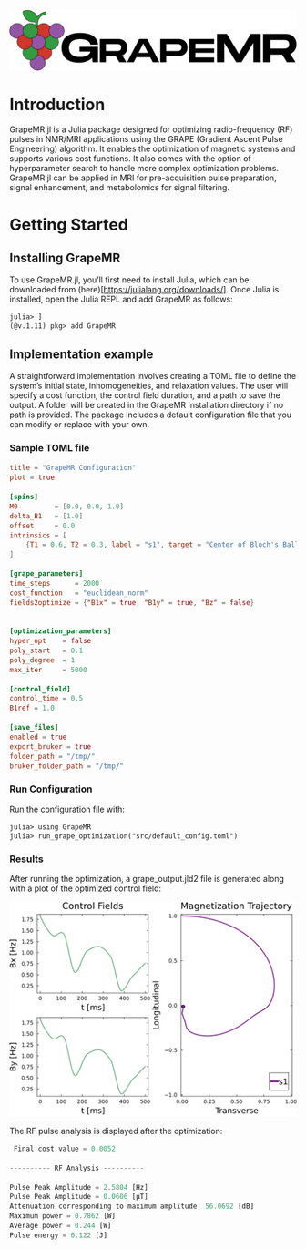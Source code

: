 ![Grape Logo](./assets/logo_full.png)


# Introduction
GrapeMR.jl is a Julia package designed for optimizing radio-frequency (RF) pulses in NMR/MRI applications using the GRAPE (Gradient Ascent Pulse Engineering) algorithm. It enables the optimization of magnetic systems and supports various cost functions. It also comes with the option of hyperparameter search to handle more complex optimization problems. GrapeMR.jl can be applied in MRI for pre-acquisition pulse preparation, signal enhancement, and metabolomics for signal filtering.

# Getting Started 

## Installing GrapeMR
To use GrapeMR.jl, you’ll first need to install Julia, which can be downloaded from (here)[https://julialang.org/downloads/]. Once Julia is installed, open the Julia REPL and add GrapeMR as follows:

```julia-repl
julia> ]
(@v.1.11) pkg> add GrapeMR
```

## Implementation example
A straightforward implementation involves creating a TOML file to define the system’s initial state, inhomogeneities, and relaxation values. The user will specify a cost function, the control field duration, and a path to save the output. A folder will be created in the GrapeMR installation directory if no path is provided. The package includes a default configuration file that you can modify or replace with your own.

### Sample TOML file
```toml
title = "GrapeMR Configuration"
plot = true

[spins]
M0         = [0.0, 0.0, 1.0]
delta_B1   = [1.0]
offset     = 0.0
intrinsics = [
    {T1 = 0.6, T2 = 0.3, label = "s1", target = "Center of Bloch's Ball"},
]

[grape_parameters]
time_steps      = 2000
cost_function   = "euclidean_norm"
fields2optimize = {"B1x" = true, "B1y" = true, "Bz" = false}


[optimization_parameters]
hyper_opt    = false
poly_start   = 0.1
poly_degree  = 1
max_iter     = 5000

[control_field]
control_time = 0.5
B1ref = 1.0

[save_files]
enabled = true
export_bruker = true
folder_path = "/tmp/"
bruker_folder_path = "/tmp/"
```

### Run Configuration
Run the configuration file with:
```julia-repl
julia> using GrapeMR
julia> run_grape_optimization("src/default_config.toml")
```

### Results
After running the optimization, a grape_output.jld2 file is generated along with a plot of the optimized control field:

![cf_mag](./assets/control_field_mag.svg)

The RF pulse analysis is displayed after the optimization:

```julia
 Final cost value = 0.0052 

---------- RF Analysis ---------- 

Pulse Peak Amplitude = 2.5804 [Hz]
Pulse Peak Amplitude = 0.0606 [μT]
Attenuation corresponding to maximum amplitude: 56.0692 [dB]
Maximum power = 0.7862 [W]
Average power = 0.244 [W]
Pulse energy = 0.122 [J]
```